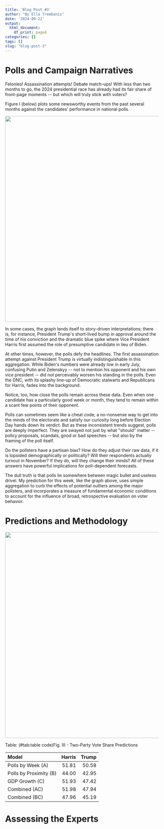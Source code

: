 ```yaml
---
title: 'Blog Post #3'
author: "By Ella Trembanis"
date: '2024-09-22'
output:
  html_document:
    df_print: paged
categories: []
tags: []
slug: "blog-post-3"
---
```


# Polls and Campaign Narratives

Felonies! Assassination attempts! Debate match-ups! With less than two months to go, the 2024 presidential race has already had its fair share of front-page moments -- but which will truly stick with voters?

Figure I (below) plots some newsworthy events from the past several months against the candidates' performance in national polls.









<img src="{{< blogdown/postref >}}index_files/figure-html/fig 1 print-1.png" width="672" />

In some cases, the graph lends itself to story-driven interpretations: there is, for instance, President Trump's short-lived bump in approval around the time of his conviction and the dramatic blue spike where Vice President Harris first assumed the role of presumptive candidate in lieu of Biden. 

At other times, however, the polls defy the headlines. The first assassination attempt against President Trump is virtually indistinguishable in this aggregation. While Biden's numbers were already low in early July, confusing Putin and Zelenskyy -- not to mention his opponent and his own vice president -- did not perceivably worsen his standing in the polls. Even the DNC, with its splashy line-up of Democratic stalwarts and Republicans for Harris, fades into the background.

Notice, too, how close the polls remain across these data. Even when one candidate has a particularly good week or month, they tend to remain within a scant few points of their opponent.

Polls can sometimes seem like a cheat code; a no-nonsense way to get into the minds of the electorate and satisfy our curiosity long before Election Day hands down its verdict. But as these inconsistent trends suggest, polls are deeply imperfect. They are swayed not just by what "should" matter -- policy proposals, scandals, good or bad speeches -- but also by the framing of the poll itself.

Do the pollsters have a partisan bias? How do they adjust their raw data, if it is lopsided demographically or politically? Will their respondents actually turnout in November? If they do, will they change their minds? All of these answers have powerful implications for poll-dependent forecasts.

The dull truth is that polls lie somewhere between magic bullet and useless drivel. My prediction for this week, like the graph above, uses simple aggregation to curb the effects of potential outliers among the major pollsters, and incorporates a measure of fundamental economic conditions to account for the influence of broad, retrospective evaluation on voter behavior.

# Predictions and Methodology



<img src="{{< blogdown/postref >}}index_files/figure-html/fig 2 print-1.png" width="672" />




Table: (\#tab:table code)Fig. III - Two-Party Vote Share Predictions

|Model                  | Harris| Trump|
|:----------------------|------:|-----:|
|Polls by Week (A)      |  51.81| 50.58|
|Polls by Proximity (B) |  44.00| 42.95|
|GDP Growth (C)         |  51.93| 47.42|
|Combined (AC)          |  51.98| 47.94|
|Combined (BC)          |  47.96| 45.19|

# Assessing the Experts
